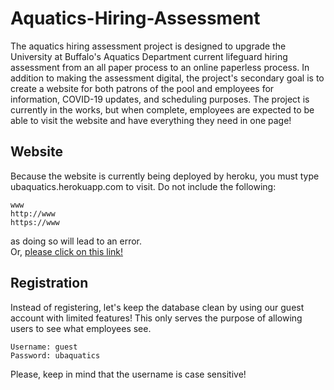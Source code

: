 # Aquatics-Hiring-Assessment
The aquatics hiring assessment project is designed to upgrade the University at Buffalo's Aquatics Department current lifeguard hiring assessment from an all paper process to an online paperless process.
In addition to making the assessment digital, the project's secondary goal is to create a website for both patrons of the pool and employees for information, COVID-19 updates, and scheduling purposes.
The project is currently in the works, but when complete, employees are expected to be able to visit the website and have everything they need in one page! <br>
## Website
Because the website is currently being deployed by heroku, you must type ubaquatics.herokuapp.com to visit. Do not include the following:
```
www
http://www
https://www
```
as doing so will lead to an error.
<br>
Or, [please click on this link!](https://ubaquatics.herokuapp.com)
 <br>
## Registration
Instead of registering, let's keep the database clean by using our guest account with limited features! This only serves the purpose of allowing users to see what employees see.
```
Username: guest
Password: ubaquatics
```
Please, keep in mind that the username is case sensitive!
